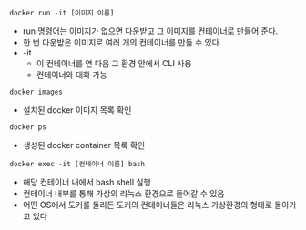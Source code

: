 ```
docker run -it [이미지 이름]
```
- run 명령어는 이미지가 없으면 다운받고 그 이미지를 컨테이너로 만들어 준다.
- 한 번 다운받은 이미지로 여러 개의 컨테이너를 만들 수 있다.
- -it
  - 이 컨테이너를 연 다음 그 환경 안에서 CLI 사용
  - 컨테이너와 대화 가능

```
docker images
```
- 설치된 docker 이미지 목록 확인

```
docker ps
```
- 생성된 docker container 목록 확인

```
docker exec -it [컨테이너 이름] bash
```
- 해당 컨테이너 내에서 bash shell 실행
- 컨테이너 내부를 통해 가상의 리눅스 환경으로 들어갈 수 있음
- 어떤 OS에서 도커를 돌리든 도커의 컨테이너들은 리눅스 가상환경의 형태로 돌아가고 있다